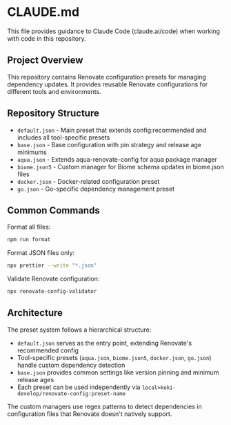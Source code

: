# CLAUDE.md

This file provides guidance to Claude Code (claude.ai/code) when working with code in this repository.

## Project Overview

This repository contains Renovate configuration presets for managing dependency updates. It provides reusable Renovate configurations for different tools and environments.

## Repository Structure

- `default.json` - Main preset that extends config:recommended and includes all tool-specific presets
- `base.json` - Base configuration with pin strategy and release age minimums
- `aqua.json` - Extends aqua-renovate-config for aqua package manager
- `biome.json5` - Custom manager for Biome schema updates in biome.json files
- `docker.json` - Docker-related configuration preset
- `go.json` - Go-specific dependency management preset

## Common Commands

Format all files:

```bash
npm run format
```

Format JSON files only:

```bash
npx prettier --write "*.json"
```

Validate Renovate configuration:

```bash
npx renovate-config-validator
```

## Architecture

The preset system follows a hierarchical structure:

- `default.json` serves as the entry point, extending Renovate's recommended config
- Tool-specific presets (`aqua.json`, `biome.json5`, `docker.json`, `go.json`) handle custom dependency detection
- `base.json` provides common settings like version pinning and minimum release ages
- Each preset can be used independently via `local>koki-develop/renovate-config:preset-name`

The custom managers use regex patterns to detect dependencies in configuration files that Renovate doesn't natively support.
